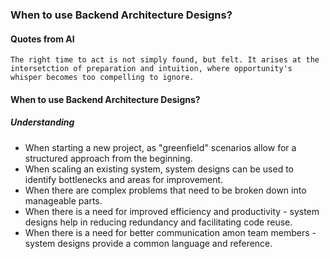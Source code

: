 ### When to use Backend Architecture Designs?
#### Quotes from AI
`The right time to act is not simply found, but felt. It arises at the intersetction of
 preparation and intuition, where opportunity's whisper becomes too compelling to ignore.`

#### When to use Backend Architecture Designs?
##### Understanding
- When starting a new project, as "greenfield" scenarios allow for a structured
  approach from the beginning.
- When scaling an existing system, system designs can be used to 
  identify bottlenecks and areas for improvement.
- When there are complex problems that need to be broken down into
  manageable parts.
- When there is a need for improved efficiency and productivity - system
  designs help in reducing redundancy and facilitating code reuse.
- When there is a need for better communication amon team members - system 
  designs provide a common language and reference.



